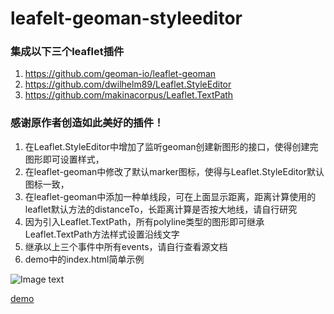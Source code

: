 # leafelt-geoman-styleeditor
### 集成以下三个leaflet插件
1. https://github.com/geoman-io/leaflet-geoman
2. https://github.com/dwilhelm89/Leaflet.StyleEditor
3. https://github.com/makinacorpus/Leaflet.TextPath
### 感谢原作者创造如此美好的插件！
1. 在Leaflet.StyleEditor中增加了监听geoman创建新图形的接口，使得创建完图形即可设置样式，
2. 在leaflet-geoman中修改了默认marker图标，使得与Leaflet.StyleEditor默认图标一致，
3. 在leaflet-geoman中添加一种单线段，可在上面显示距离，距离计算使用的leaflet默认方法的distanceTo，长距离计算是否按大地线，请自行研究
4. 因为引入Leaflet.TextPath，所有polyline类型的图形即可继承Leaflet.TextPath方法样式设置沿线文字
5. 继承以上三个事件中所有events，请自行查看源文档
6. demo中的index.html简单示例

![Image text](https://raw.githubusercontent.com/weizhixiang/leafelt-geoman-styleeditor/master/demo.png)

[demo](https://weizhixiang.github.io/index.html)